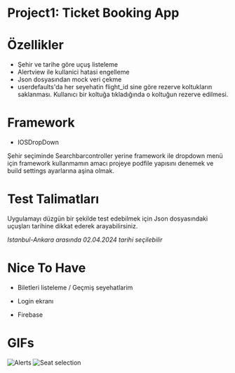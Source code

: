 # Project1: Ticket Booking App

# Özellikler

- Şehir ve tarihe göre uçuş listeleme
- Alertview ile kullanici hatasi engelleme
- Json dosyasından mock veri çekme
- userdefaults'da her seyehatin flight_id sine göre rezerve koltukların saklanması. Kullanıcı bir koltuğa tıkladığında o koltuğun rezerve edilmesi.
  
# Framework

- IOSDropDown 

Şehir seçiminde Searchbarcontroller yerine framework ile dropdown menü için framework kullanmamın amacı projeye podfile yapısını denemek ve build settings ayarlarına aşina olmak.

# Test Talimatları

Uygulamayı düzgün bir şekilde test edebilmek için Json dosyasındaki uçuşları tarihine dikkat ederek arayabilirsiniz.

_Istanbul-Ankara arasında 02.04.2024 tarihi seçilebilir_

# Nice To Have

- Biletleri listeleme / Geçmiş seyehatlarim

- Login ekranı

- Firebase

# GIFs

![Alerts](https://github.com/umutbrkee/swift_bootcamp_w1/assets/45608427/48be7e3d-d112-4e65-a93b-17e02e0f15fe)
![Seat selection](https://github.com/umutbrkee/swift_bootcamp_w1/assets/45608427/20adbc61-b45e-4b3a-af3b-c503501f4636)

